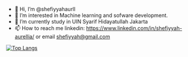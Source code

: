 - 👋 Hi, I’m @shefiyyahaurll
- 👀 I’m interested in Machine learning and sofware development.
- 🌱 I’m currently study in UIN Syarif Hidayatullah Jakarta
- 📫 How to reach me linkedin: https://www.linkedin.com/in/shefiyyah-aurellia/ or email shefiyyah@gmail.com

[![Top Langs](https://github-readme-stats.vercel.app/api/top-langs/?username=anuraghazra&layout=donut-vertical)](https://github.com/shefiyyahaurll)

<!---
shefiyyahaurll/shefiyyahaurll is a ✨ special ✨ repository because its `README.md` (this file) appears on your GitHub profile.
You can click the Preview link to take a look at your changes.
--->
